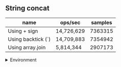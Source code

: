 ## String concat

|name|ops/sec|samples|
|-|-|-|
|Using + sign|14,726,629|7363315|
|Using backtick (`)|14,709,883|7354942|
|Using array.join|5,814,344|2907173|


<details>
<summary>Environment</summary>

* __Machine:__ linux x64 | 4 vCPUs | 7.6GB Mem
* __Run:__ Mon Sep 02 2024 18:50:05 GMT+0000 (Coordinated Universal Time)
</details>

<!--
{"environment":{"platform":"linux","arch":"x64","cpus":4,"totalMemory":7.588970184326172},"benchmarks":[{"name":"Using + sign","opsSec":14726629.882170474,"samples":7363315},{"name":"Using backtick (`)","opsSec":14709883.146708488,"samples":7354942},{"name":"Using array.join","opsSec":5814344.3254593825,"samples":2907173}]}-->

